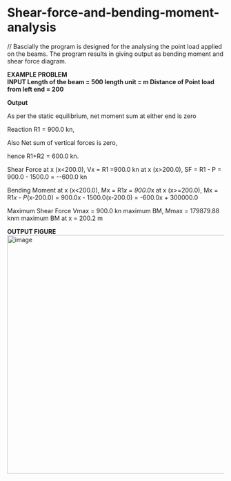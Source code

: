 # Shear-force-and-bending-moment-analysis
// Bascially the program is designed for the analysing the point load applied on the beams.
The program results in giving output as bending moment and shear force diagram.

**EXAMPLE PROBLEM**<br>
**INPUT
Length of the beam = 500
length unit = m
Distance of Point load from left end = 200**

**Output**
 
As per the static equilibrium, net moment sum at either end is zero

Reaction R1 = 900.0 kn,

Also Net sum of vertical forces is zero, 

hence R1+R2 = 600.0 kn.


Shear Force at x (x<200.0), Vx = R1 =900.0 kn
             at x (x>200.0), SF = R1 - P = 900.0 - 1500.0 = --600.0 kn

Bending Moment at x (x<200.0), Mx = R1*x = 900.0*x
               at x (x>=200.0), Mx = R1*x - P*(x-200.0) 
                                = 900.0x - 1500.0(x-200.0) = -600.0x + 300000.0

Maximum Shear Force Vmax = 900.0 kn
maximum BM, Mmax = 179879.88 knm
maximum BM at x = 200.2 m

**OUTPUT FIGURE**
<img width="553" alt="image" src="https://user-images.githubusercontent.com/103347778/218680885-49ab843e-2f37-48ff-8f86-1c8166941a49.png">

